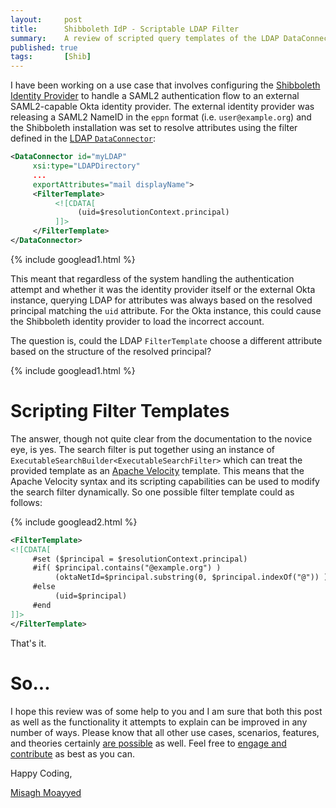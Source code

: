```yaml
---
layout:     post
title:      Shibboleth IdP - Scriptable LDAP Filter
summary:    A review of scripted query templates of the LDAP DataConnector in the Shibboleth Identity Provider to build LDAP queries dynamically.
published: true
tags:       [Shib]
---
```


I have been working on a use case that involves configuring the [Shibboleth Identity Provider](https://wiki.shibboleth.net/confluence/display/IDP4/Home) to handle a SAML2 authentication flow to an external SAML2-capable Okta identity provider. The external identity provider was releasing a SAML2 NameID in the `eppn` format (i.e. `user@example.org`) and the Shibboleth installation was set to resolve attributes using the filter defined in the [LDAP `DataConnector`](https://wiki.shibboleth.net/confluence/display/IDP4/LDAPConnector):

```xml
<DataConnector id="myLDAP" 
     xsi:type="LDAPDirectory"
     ...
     exportAttributes="mail displayName">
     <FilterTemplate>
          <![CDATA[
               (uid=$resolutionContext.principal)
          ]]>
     </FilterTemplate>
</DataConnector>
```

{% include googlead1.html  %}

This meant that regardless of the system handling the authentication attempt and whether it was the identity provider itself or the external Okta instance, querying LDAP for attributes was always based on the resolved principal matching the `uid` attribute. For the Okta instance, this could cause the Shibboleth identity provider to load the incorrect account. 

The question is, could the LDAP `FilterTemplate` choose a different attribute based on the structure of the resolved principal? 

{% include googlead1.html  %}

# Scripting Filter Templates

The answer, though not quite clear from the documentation to the novice eye, is yes. The search filter is put together using an instance of `ExecutableSearchBuilder<ExecutableSearchFilter>` which can treat the provided template as an [Apache Velocity](https://velocity.apache.org/) template. This means that the Apache Velocity syntax and its scripting capabilities can be used to modify the search filter dynamically. So one possible filter template could as follows:

{% include googlead2.html  %}

```xml
<FilterTemplate>
<![CDATA[
     #set ($principal = $resolutionContext.principal)
     #if( $principal.contains("@example.org") )
          (oktaNetId=$principal.substring(0, $principal.indexOf("@")) )
     #else
          (uid=$principal)
     #end
]]>
</FilterTemplate>
```

That's it. 

# So...

I hope this review was of some help to you and I am sure that both this post as well as the functionality it attempts to explain can be improved in any number of ways. Please know that all other use cases, scenarios, features, and theories certainly [are possible](https://apereo.github.io/2017/02/18/onthe-theoryof-possibility/) as well. Feel free to [engage and contribute](https://apereo.github.io/cas/developer/Contributor-Guidelines.html) as best as you can.

Happy Coding,

[Misagh Moayyed](https://fawnoos.com)